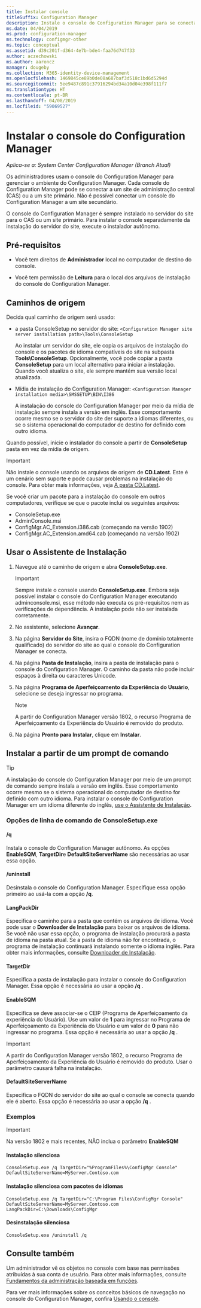 ```yaml
---
title: Instalar console
titleSuffix: Configuration Manager
description: Instale o console do Configuration Manager para se conectar a um site de administração central ou um site primário.
ms.date: 04/04/2019
ms.prod: configuration-manager
ms.technology: configmgr-other
ms.topic: conceptual
ms.assetid: d39c201f-d364-4e7b-bde4-faa76d747f33
author: aczechowski
ms.author: aaroncz
manager: dougeby
ms.collection: M365-identity-device-management
ms.openlocfilehash: 1469845ce89b0de08a687baf3d518c1bd6d5294d
ms.sourcegitcommit: 5ee9487c891c37916294bd34a10d04e398f111f7
ms.translationtype: HT
ms.contentlocale: pt-BR
ms.lasthandoff: 04/08/2019
ms.locfileid: "59069527"
---
```

# <a name="install-the-configuration-manager-console"></a>Instalar o console do Configuration Manager

*Aplica-se a: System Center Configuration Manager (Branch Atual)*

Os administradores usam o console do Configuration Manager para gerenciar o ambiente do Configuration Manager. Cada console do Configuration Manager pode se conectar a um site de administração central (CAS) ou a um site primário. Não é possível conectar um console do Configuration Manager a um site secundário.

O console do Configuration Manager é sempre instalado no servidor do site para o CAS ou um site primário. Para instalar o console separadamente da instalação do servidor do site, execute o instalador autônomo.  



## <a name="prerequisites"></a>Pré-requisitos

- Você tem direitos de **Administrador** local no computador de destino do console.  

- Você tem permissão de **Leitura** para o local dos arquivos de instalação do console do Configuration Manager.  



## <a name="source-paths"></a>Caminhos de origem

Decida qual caminho de origem será usado:  

- a pasta ConsoleSetup no servidor do site: `<Configuration Manager site server installation path>\Tools\ConsoleSetup`  

    Ao instalar um servidor do site, ele copia os arquivos de instalação do console e os pacotes de idioma compatíveis do site na subpasta **Tools\ConsoleSetup**. Opcionalmente, você pode copiar a pasta **ConsoleSetup** para um local alternativo para iniciar a instalação. Quando você atualiza o site, ele sempre mantém sua versão local atualizada.  

- Mídia de instalação do Configuration Manager: `<Configuration Manager installation media>\SMSSETUP\BIN\I386`  

    A instalação do console do Configuration Manager por meio da mídia de instalação sempre instala a versão em inglês. Esse comportamento ocorre mesmo se o servidor do site der suporte a idiomas diferentes, ou se o sistema operacional do computador de destino for definido com outro idioma.  

Quando possível, inicie o instalador do console a partir de **ConsoleSetup** pasta em vez da mídia de origem.

> [!Important]  
> Não instale o console usando os arquivos de origem de **CD.Latest**. Este é um cenário sem suporte e pode causar problemas na instalação do console. Para obter mais informações, veja [A pasta CD.Latest](/sccm/core/servers/manage/the-cd.latest-folder#unsupported-scenarios).<!-- SCCMDocs issue 1359 -->  

Se você criar um pacote para a instalação do console em outros computadores, verifique se que o pacote inclui os seguintes arquivos:<!--3612513-->

- ConsoleSetup.exe
- AdminConsole.msi
- ConfigMgr.AC_Extension.i386.cab (começando na versão 1902)
- ConfigMgr.AC_Extension.amd64.cab (começando na versão 1902)



## <a name="use-the-setup-wizard"></a>Usar o Assistente de Instalação  

1. Navegue até o caminho de origem e abra **ConsoleSetup.exe**.  

    > [!IMPORTANT]  
    > Sempre instale o console usando **ConsoleSetup.exe**. Embora seja possível instalar o console do Configuration Manager executando adminconsole.msi, esse método não executa os pré-requisitos nem as verificações de dependência. A instalação pode não ser instalada corretamente.  

2. No assistente, selecione **Avançar**.  

3. Na página **Servidor do Site**, insira o FQDN (nome de domínio totalmente qualificado) do servidor do site ao qual o console do Configuration Manager se conecta.  

4. Na página **Pasta de Instalação**, insira a pasta de instalação para o console do Configuration Manager. O caminho da pasta não pode incluir espaços à direita ou caracteres Unicode.  

5. Na página **Programa de Aperfeiçoamento da Experiência do Usuário**, selecione se deseja ingressar no programa.  

    > [!Note]  
    > A partir do Configuration Manager versão 1802, o recurso Programa de Aperfeiçoamento da Experiência do Usuário é removido do produto.

6. Na página **Pronto para Instalar**, clique em **Instalar**.  



## <a name="install-from-a-command-prompt"></a>Instalar a partir de um prompt de comando  

> [!TIP]  
> A instalação do console do Configuration Manager por meio de um prompt de comando sempre instala a versão em inglês. Esse comportamento ocorre mesmo se o sistema operacional do computador de destino for definido com outro idioma. Para instalar o console do Configuration Manager em um idioma diferente do inglês, [use o Assistente de Instalação](#use-the-setup-wizard).  


### <a name="consolesetupexe-command-line-options"></a>Opções de linha de comando de ConsoleSetup.exe

#### <a name="q"></a>/q

Instala o console do Configuration Manager autônomo. As opções **EnableSQM**, **TargetDir**e **DefaultSiteServerName** são necessárias ao usar essa opção.

#### <a name="uninstall"></a>/uninstall

Desinstala o console do Configuration Manager. Especifique essa opção primeiro ao usá-la com a opção **/q**.

#### <a name="langpackdir"></a>LangPackDir

Especifica o caminho para a pasta que contém os arquivos de idioma. Você pode usar o **Downloader de Instalação** para baixar os arquivos de idioma. Se você não usar essa opção, o programa de instalação procurará a pasta de idioma na pasta atual. Se a pasta de idioma não for encontrada, o programa de instalação continuará instalando somente o idioma inglês. Para obter mais informações, consulte [Downloader de Instalação](setup-downloader.md).

#### <a name="targetdir"></a>TargetDir

Especifica a pasta de instalação para instalar o console do Configuration Manager. Essa opção é necessária ao usar a opção **/q** .

#### <a name="enablesqm"></a>EnableSQM

Especifica se deve associar-se o CEIP (Programa de Aperfeiçoamento da experiência do Usuário). Use um valor de **1** para ingressar no Programa de Aperfeiçoamento da Experiência do Usuário e um valor de **0** para não ingressar no programa. Essa opção é necessária ao usar a opção **/q** .

> [!Important]  
> A partir do Configuration Manager versão 1802, o recurso Programa de Aperfeiçoamento da Experiência do Usuário é removido do produto. Usar o parâmetro causará falha na instalação.

#### <a name="defaultsiteservername"></a>DefaultSiteServerName

Especifica o FQDN do servidor do site ao qual o console se conecta quando ele é aberto. Essa opção é necessária ao usar a opção **/q** .


### <a name="examples"></a>Exemplos

> [!Important]  
> Na versão 1802 e mais recentes, NÃO inclua o parâmetro **EnableSQM**

#### <a name="silent-install"></a>Instalação silenciosa

`ConsoleSetup.exe /q TargetDir="%ProgramFiles%\ConfigMgr Console" DefaultSiteServerName=MyServer.Contoso.com`

#### <a name="silent-install-with-language-packs"></a>Instalação silenciosa com pacotes de idiomas

`ConsoleSetup.exe /q TargetDir="C:\Program Files\ConfigMgr Console" DefaultSiteServerName=MyServer.Contoso.com LangPackDir=C:\Downloads\ConfigMgr`  

#### <a name="silent-uninstall"></a>Desinstalação silenciosa

`ConsoleSetup.exe /uninstall /q`  



## <a name="see-also"></a>Consulte também

Um administrador vê os objetos no console com base nas permissões atribuídas à sua conta de usuário. Para obter mais informações, consulte [Fundamentos da administração baseada em funções](/sccm/core/understand/fundamentals-of-role-based-administration).

Para ver mais informações sobre os conceitos básicos de navegação no console do Configuration Manager, confira [Usando o console](/sccm/core/servers/manage/admin-console).
